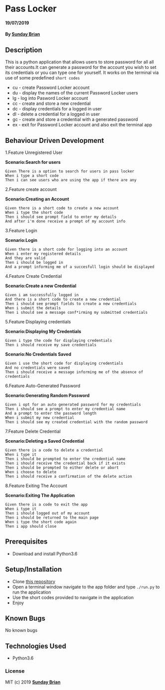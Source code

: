 #  Pass Locker

#### 19/07/2019

#### By **[Sunday Brian](https://github.com/Sundaybrian)**

## Description

This is a python application that allows users to store password for all all their accounts.It can generate a password for the account you wish to set its credentials or you can type one for yourself.
It works on the terminal via use of some predefined `short codes`

* cu - create Password Locker account
* du - display the names of the current Password Locker users
* lg - log into Pasword Locker account
* cc - create and store a new credential
* dc - display credentials for a logged in user
* dl - delete a credential for a logged in user
* gc - create and store a credential with a generated password
* ex - exit for Password Locker account and also exit the terminal app

## Behaviour Driven Development

1.Feature Unregistered User

  **Scenario:Search for users**

    Given There is a option to search for users in pass locker
    When i type a short code
    Then i can see users who are using the app if there are any
  
2.Feature create account

   **Scenario:Creating an Account**

    Given there is a short code to create a new account
    When i type the short code
    Then i should see prompt field to enter my details
    And after i'm done receive a prompt of my account info

3.Feature Login

   **Scenario:Login**

    Given there is a short code for logging into an account
    When i enter my registered details
    And they are valid
    Then i should be logged in
    And a prompt informing me of a succesfull login should be displayed

4.Feature Create Credential

   **Scenario:Create a new Credential**

    Given i am successfully logged in
    And there is a short code to create a new credential
    Then i should see prompt fields to create a new credentials
    When i submit the details
    Then i should see a message conf*irming my submitted credentials

5.Feature Displaying credentials

   **Scenario:Displaying My Credentials**
        
    Given i type the code for displaying credentials
    Then i should receive my save credentials

   **Scenario:No Credentials Saved**  

    Given i use the short code for displaying credentials
    And no credentials were saved
    Then i should receive a message informing me of the absence of credentials 

6.Feature Auto-Generated Password

   **Scenario:Generating Random Password**

    Given i opt for an auto generated password for my credentials
    Then i should see a prompt to enter my credential name
    And a prompt to enter the password length
    When i submit my new credential
    Then i should see my created credential with the random password

7.Feature Delete Credential

   **Scenario:Deleting a Saved Credential**

    Given there is a code to delete a credential
    When i type it
    Then i should be prompted to enter the credential name
    Then i should receive the credential back if it exists
    Then i should be prompted to either delete or abort
    When i choose to delete
    Then i should receive a confirmation of the delete action

8.Feature Exiting The Account

   **Scenario:Exiting The Application**

    Given there is a code to exit the app
    When i type it
    Then i should logged out of my account
    Then i should be returned to the main page
    When i type the short code again
    Then i app should close 


## Prerequisites

* Download and install Python3.6

## Setup/Installation

* Clone [this repository](https://github.com/Sundaybrian/python-pass-locker) 
* Open a terminal window  navigate to the app folder and type `./run.py` to run the application
* Use the short codes provided to navigate in the application
* Enjoy

## Known Bugs

No known bugs

## Technologies Used

* Python3.6

### License

MIT (c) 2019  **[Sunday Brian](https://github.com/Sundaybrian)**

